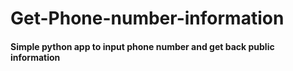 # Get-Phone-number-information
#### Simple python app to input phone number and get back public information
